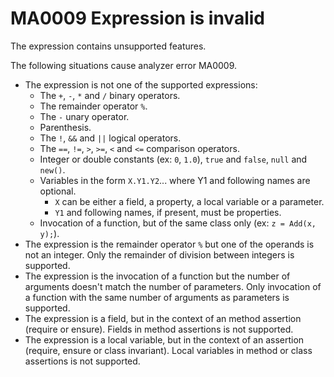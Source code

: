 # MA0009 Expression is invalid

The expression contains unsupported features.

The following situations cause analyzer error MA0009.

+ The expression is not one of the supported expressions:
  * The `+`, `-`, `*` and `/` binary operators.
  * The remainder operator `%`.
  * The `-` unary operator.
  * Parenthesis.
  * The `!`, `&&` and `||` logical operators.
  * The `==`, `!=`, `>`, `>=`, `<` and `<=` comparison operators.
  * Integer or double constants (ex: `0`, `1.0`), `true` and `false`, `null` and `new()`.
  * Variables in the form `X.Y1.Y2`... where Y1 and following names are optional.
    - `X` can be either a field, a property, a local variable or a parameter.
    - `Y1` and following names, if present, must be properties. 
  * Invocation of a function, but of the same class only (ex: `z = Add(x, y);`).
+ The expression is the remainder operator `%` but one of the operands is not an integer. Only the remainder of division between integers is supported.
+ The expression is the invocation of a function but the number of arguments doesn't match the number of parameters. Only invocation of a function with the same number of arguments as parameters is supported.
+ The expression is a field, but in the context of an method assertion (require or ensure). Fields in method assertions is not supported.
+ The expression is a local variable, but in the context of an assertion (require, ensure or class invariant). Local variables in method or class assertions is not supported.
